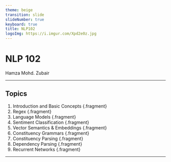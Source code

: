 ```yaml
---
theme: beige
transition: slide
slideNumber: true
keyboard: true
title: NLP102
logoImg: https://i.imgur.com/Xpd2e0z.jpg
---
```


# NLP 102

Hamza Mohd. Zubair

---

## Topics

1. Introduction and Basic Concepts {.fragment}
2. Regex {.fragment}
3. Language Models {.fragment}
4. Sentiment Classification {.fragment}
5. Vector Semantics & Embeddings {.fragment}
6. Constituency Grammars {.fragment}
7. Constituency Parsing {.fragment}
8. Dependency Parsing {.fragment}
9. Recurrent Networks {.fragment}

---